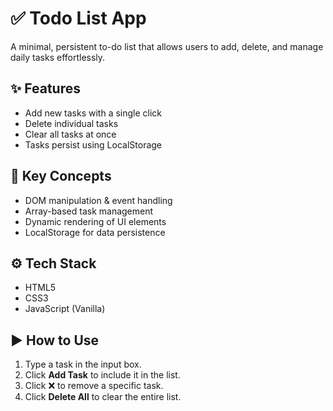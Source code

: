 # ✅ Todo List App

A minimal, persistent to-do list that allows users to add, delete, and manage daily tasks effortlessly.

## ✨ Features

- Add new tasks with a single click  
- Delete individual tasks  
- Clear all tasks at once  
- Tasks persist using LocalStorage  

## 🧠 Key Concepts

- DOM manipulation & event handling  
- Array-based task management  
- Dynamic rendering of UI elements  
- LocalStorage for data persistence  

## ⚙️ Tech Stack

- HTML5  
- CSS3  
- JavaScript (Vanilla)  

## ▶️ How to Use

1. Type a task in the input box.  
2. Click **Add Task** to include it in the list.  
3. Click ❌ to remove a specific task.  
4. Click **Delete All** to clear the entire list.
